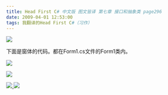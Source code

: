 ```yaml
---
title: Head First C# 中文版 图文皆译 第七章 接口和抽象类 page296
date: 2009-04-01 12:53:00
tags: 我翻译的Head First C#（习作）
---
```

![](https://p-blog.csdn.net/images/p_blog_csdn_net/cuipengfei1/EntryImages/20090401/2009-04-01_12-36-41.jpg)

下面是窗体的代码。都在Form1.cs文件的Form1类内。

![](https://p-blog.csdn.net/images/p_blog_csdn_net/cuipengfei1/EntryImages/20090401/2009-04-01_12-38-24.jpg)

![](https://p-blog.csdn.net/images/p_blog_csdn_net/cuipengfei1/EntryImages/20090401/2009-04-01_12-43-48.jpg)



[ ![](https://profile.csdnimg.cn/5/2/5/3_cuipengfei1)
![](https://g.csdnimg.cn/static/user-reg-year/1x/11.png)
](https://blog.csdn.net/cuipengfei1)





